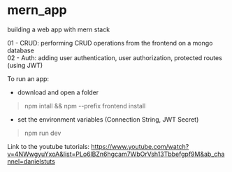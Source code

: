 # mern_app
building a web app with mern stack

01 - CRUD: performing CRUD operations from the frontend on a mongo database  
02 - Auth: adding user authentication, user authorization, protected routes (using JWT)

To run an app:
- download and open a folder
> npm intall && npm --prefix frontend install
- set the environment variables (Connection String, JWT Secret)
> npm run dev

Link to the youtube tutorials:
https://www.youtube.com/watch?v=4NWwgyuYxoA&list=PLo6lBZn6hgcam7WbOrVsh13Tbbefgpf9M&ab_channel=danielstuts
